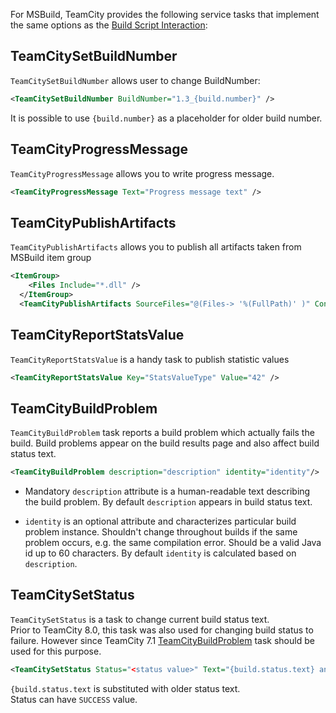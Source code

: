 [//]: # (title: MSBuild Service Tasks)
[//]: # (auxiliary-id: MSBuild Service Tasks)

For MSBuild, TeamCity provides the following service tasks that implement the same options as the [Build Script Interaction](build-script-interaction-with-teamcity.md):

## TeamCitySetBuildNumber

`TeamCitySetBuildNumber` allows user to change BuildNumber:

```XML
<TeamCitySetBuildNumber BuildNumber="1.3_{build.number}" />

```

It is possible to use `{build.number}` as a placeholder for older build number.

## TeamCityProgressMessage

`TeamCityProgressMessage` allows you to write progress message.

```XML
<TeamCityProgressMessage Text="Progress message text" />

```

## TeamCityPublishArtifacts

`TeamCityPublishArtifacts` allows you to publish all artifacts taken from MSBuild item group

```XML
<ItemGroup>
    <Files Include="*.dll" />
  </ItemGroup>
  <TeamCityPublishArtifacts SourceFiles="@(Files-> '%(FullPath)' )" Condition=" '$(TEAMCITY_VERSION)' != '' "/>

```


## TeamCityReportStatsValue

`TeamCityReportStatsValue` is a handy task to publish statistic values


```XML
<TeamCityReportStatsValue Key="StatsValueType" Value="42" />

```


## TeamCityBuildProblem

`TeamCityBuildProblem` task reports a build problem which actually fails the build. Build problems appear on the build results page and also affect build status text.


```XML
<TeamCityBuildProblem description="description" identity="identity"/>

```

	
* Mandatory `description` attribute is a human\-readable text describing the build problem. By default `description` appears in build status text.


[//]: # (Internal note. Do not delete. "MSBuild Service Tasksd214e94.txt")    

* `identity` is an optional attribute and characterizes particular build problem instance. Shouldn't change throughout builds if the same problem occurs, e.g. the same compilation error. Should be a valid Java id up to 60 characters. By default `identity` is calculated based on `description`.

## TeamCitySetStatus

`TeamCitySetStatus` is a task to change current build status text.   
Prior to TeamCity 8.0, this task was also used for changing build status to failure. However since TeamCity 7.1 [TeamCityBuildProblem](#TeamCityBuildProblem) task should be used for this purpose.



```XML
<TeamCitySetStatus Status="<status value>" Text="{build.status.text} and some aftertext" />

```

`{build.status.text` is substituted with older status text.   
Status can have `SUCCESS` value.
